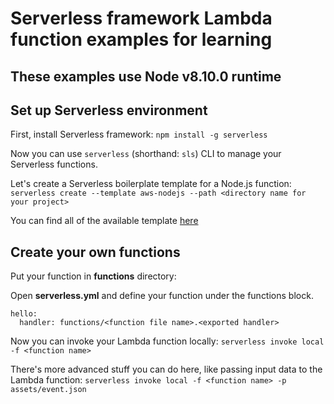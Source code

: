 # Serverless framework Lambda function examples for learning

## These examples use Node v8.10.0 runtime

## Set up Serverless environment

First, install Serverless framework:
`npm install -g serverless`

Now you can use `serverless` (shorthand: `sls`) CLI to manage your Serverless functions.

Let's create a Serverless boilerplate template for a Node.js function:
`serverless create --template aws-nodejs --path <directory name for your project>`

You can find all of the available template [here](https://github.com/serverless/serverless/tree/master/lib/plugins/create/templates)

## Create your own functions

Put your function in **functions** directory:

Open **serverless.yml** and define your function under the functions block.

    hello:
      handler: functions/<function file name>.<exported handler>

Now you can invoke your Lambda function locally:
`serverless invoke local -f <function name>`

There's more advanced stuff you can do here, like passing input data to the Lambda function:
`serverless invoke local -f <function name> -p assets/event.json`
